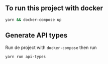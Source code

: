 
## To run this project with docker

```bash
yarn && docker-compose up
```

## Generate API types

Run de project with `docker-compose` then run
```bash
yarn run api-types
```
